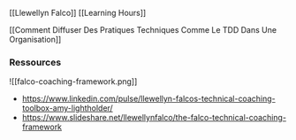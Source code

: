[[Llewellyn Falco]]
[[Learning Hours]]


[[Comment Diffuser Des Pratiques Techniques Comme Le TDD Dans Une Organisation]]

### Ressources
![[falco-coaching-framework.png]]
- https://www.linkedin.com/pulse/llewellyn-falcos-technical-coaching-toolbox-amy-lightholder/
- https://www.slideshare.net/llewellynfalco/the-falco-technical-coaching-framework